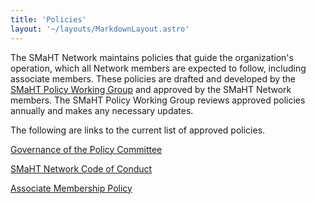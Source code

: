 ```yaml
---
title: 'Policies'
layout: '~/layouts/MarkdownLayout.astro'
---
```


The SMaHT Network maintains policies that guide the organization's operation, which all Network members are expected to follow, including associate members.  These policies are drafted and developed by the [SMaHT Policy Working Group](https://drive.google.com/file/d/1LXjrcOaNwjk99H_oPyrzLtj1ErHeb7_7/view?usp=drive_link) and approved by the SMaHT Network members. The SMaHT Policy Working Group reviews approved policies annually and makes any necessary updates.

The following are links to the current list of approved policies.

[Governance of the Policy Committee](https://drive.google.com/file/d/1KC_xChTUT1gmVfJgymTt1cTPWueEhceR/view?usp=drive_link)

[SMaHT Network Code of Conduct](https://drive.google.com/file/d/1iu1eVQ3MllzpFZYNbjTUmqcCX16YgVz2/view?usp=drive_link)

[Associate Membership Policy](https://drive.google.com/file/d/1ZdR-GE-XLj7-AVAZHOzLovqSw6VWMG62/view?usp=drive_link)
